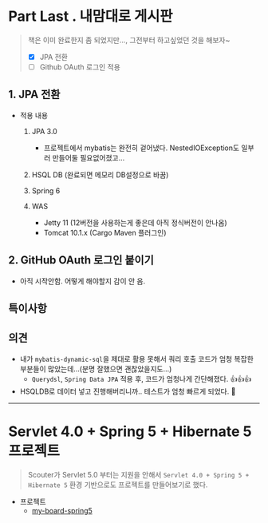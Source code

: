 # Part Last . 내맘대로 게시판

> 책은 이미 완료한지 좀 되었지만..., 그전부터 하고싶었던 것을 해보자~
>
> - [x] JPA 전환
> - [ ] Github OAuth 로그인 적용



## 1. JPA 전환

* 적용 내용

  1. JPA 3.0
     * 프로젝트에서 mybatis는 완전히 겉어냈다. NestedIOException도 일부러 만들어둘 필요없어졌고...
  2. HSQL DB (완료되면 메모리 DB설정으로 바꿈)

  3. Spring 6
  4. WAS
     * Jetty 11 (12버전을 사용하는게 좋은데 아직 정식버전이 안나옴)
     * Tomcat 10.1.x  (Cargo Maven 플러그인)





## 2. GitHub OAuth 로그인 붙이기

* 아직 시작안함. 어떻게 해야할지 감이 안 옴.





## 특이사항





## 의견

* 내가 `mybatis-dynamic-sql`을 제대로 활용 못해서 쿼리 호출 코드가 엄청 복잡한 부분들이 많았는데...(분명 잘했으면 괜찮았을지도...)
  *  `Querydsl`, `Spring Data JPA` 적용 후, 코드가 엄청나게 간단해졌다. 👍👍👍
* HSQLDB로 데이터 넣고 진행해버리니까.. 테스트가 엄청 빠르게 되었다. 🎉



---

# Servlet 4.0 + Spring 5 + Hibernate 5 프로젝트

>  Scouter가 Servlet 5.0 부터는 지원을 안해서 `Servlet 4.0 + Spring 5 + Hibernate 5` 환경 기반으로도 프로젝트를 만들어보기로 했다.

* 프로젝트
  * [my-board-spring5](my-board-spring5)


